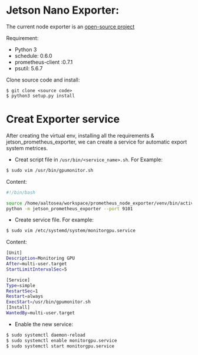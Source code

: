# Jetson Nano Exporter:
The current node exporter is an [open-source project](https://github.com/lipovsek/jetson_prometheus_exporter)

Requirement:
- Python 3
- schedule: 0.6.0
- prometheus-client :0.7.1
- psutil: 5.6.7

Clone source code and install:
```
$ git clone <source code>
$ python3 setup.py install
```

# Creat Exporter service
After creating the virtual env, installing all the requirements & jetson_prometheus_exporter, we can create a service for automatic export system metrices.

- Creat script file in `/usr/bin/<service_name>.sh`.
For Example:
```bash
$ sudo vim /usr/bin/gpumonitor.sh 
```
Content:
```bash
#!/bin/bash

source /home/aaltosea/workspace/prometheus_node_exporter/venv/bin/activate
python -m jetson_prometheus_exporter --port 9101
```

- Create service file. For example:
```bash
$ sudo vim /etc/systemd/system/monitorgpu.service
```
Content:
```bash
[Unit]
Description=Monitoring GPU
After=multi-user.target
StartLimitIntervalSec=5

[Service]
Type=simple
RestartSec=1
Restart=always
ExecStart=/usr/bin/gpumonitor.sh
[Install]
WantedBy=multi-user.target
```

- Enable the new service:
```bash
$ sudo systemctl daemon-reload 
$ sudo systemctl enable monitorgpu.service 
$ sudo systemctl start monitorgpu.service
```